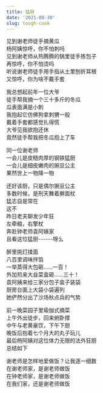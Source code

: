 ```yaml
---
title: 猛厨
date: '2021-08-30'
slug: tough-cook
---
```


见到谢老师徒手摘黄瓜  
杨阿姨惊呼，你不怕刺吗  
见到谢老师从热腾腾的锅里徒手拣包子  
再惊呼，你不怕烫吗  
听说谢老师徒手用手指从土里刨折耳根<!--# 怕把宝贵的折耳根挖断，所以用手指摸索着刨 -->  
又惊呼，你为啥不戴手套

我总想起前年一位大爷  
徒手帮我摘一个三十多斤的冬瓜  
瓜表面满是小刺  
我抱起它仿佛狗拿刺猬一般  
戴着手套都感觉扎得慌  
大爷见我欲抱还休  
竟然徒手帮我把冬瓜抱上了车

同一位谢老师  
一会儿是皮糙肉厚的钢铁猛厨  
一会儿是细皮嫩肉的豌豆公主  
果然世上一物降一物

还好该厨，只是偶尔豌豆公主  
多数时候，是刑天舞着擀面杖  
猛志自是常在  
这不  
昨日老夫聊发少年狂  
左牵粮，右擎杖  
奔赴钟老师袁阿姨家  
且看这位猛厨------呀么

醉里挑灯揉面  
八百里调味拌馅<!--# 整整六磅牛肉，拌得胳膊有点酸 -->  
一举蒸得大包砸......一百！  
外加煎来大韭菜盒砸......三十！  
袁阿姨来给三家分包子盒子装袋  
厨房台面上大袋小袋遍列  
她俨然分出了沙场秋点兵的气势

前一晚菜园子里瑜伽式摘菜<!--# 菜种得太密了，下不去脚，只能找好一个点站定，然后各种弯腰扭背姿势去摘 -->  
上午外出徒步，回来俯卧撑  
中午与老黄豪饮，下午下厨  
晚饭后抱着七个月大的丸子玩儿<!--# 试试我这位干女儿是不是还怕生，这次还好，好像不怕了，上次抱着哭惨了 -->  
最后杨阿姨对这位体力无限的法外狂厨<!--# 想起法外狂徒张三的梗 -->  
总结如下

谢老师是怎样地爱做饭？让我逐一细数<!--# 化用布朗宁那首诗的第一句 -->  
在谢老师家，是谢老师做饭  
在钟老师家，是谢老师做饭  
在我们家，还是谢老师做饭

<!--# 本厨上周在杨阿姨家烤了一堆羊肉包子和香蕉苹果派，他们直到前一天才刚吃完，昨天接着又到袁阿姨家聚餐。吃完午饭三个妈妈带着小朋友们出去玩，三个爸爸在家备饭。作为爸爸中唯一会包包子和韭菜盒子的选手，我揉了三盆面，在妈妈们外出期间，用绳命拌了六磅牛肉馅，包了第一锅三十六个包子。她们回来后，有了接力选手，再包两锅。然后大家一边吃包子，一边包韭菜盒子。最后大家都很高兴，因为接下来一周都不用做饭了。这也是本厨生平做的最大规模面食，甚是爽快。 -->
